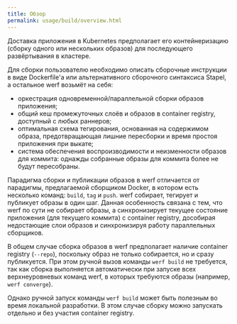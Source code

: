```yaml
---
title: Обзор
permalink: usage/build/overview.html
---
```


Доставка приложения в Kubernetes предполагает его контейнеризацию (сборку одного или нескольких образов) для последующего развёртывания в кластере.

Для сборки пользователю необходимо описать сборочные инструкции в виде Dockerfile'а или альтернативного сборочного синтаксиса Stapel, а остальное werf возьмёт на себя:

* оркестрация одновременной/параллельной сборки образов приложения;
* общий кеш промежуточных слоёв и образов в container registry, доступный с любых раннеров;
* оптимальная схема тегирования, основанная на содержимом образа, предотвращающая лишние пересборки и время простоя приложения при выкате;
* система обеспечения воспроизводимости и неизменности образов для коммита: однажды собранные образы для коммита более не будут пересобраны.

Парадигма сборки и публикации образов в werf отличается от парадигмы, предлагаемой сборщиком Docker, в котором есть несколько команд: `build`, `tag` и `push`. werf собирает, тегирует и публикует образы в один шаг. Данная особенность связана с тем, что werf по сути не собирает образы, а синхронизирует текущее состояние приложения (для текущего коммита) с container registry, дособирая недостающие слои образов и синхронизируя работу параллельных сборщиков.

В общем случае сборка образов в werf предполагает наличие container registry (`--repo`), поскольку образ не только собирается, но и сразу публикуется. При этом ручной вызов команды `werf build` не требуется, так как сборка выполняется автоматически при запуске всех верхнеуровневых команд werf, в которых требуются образы (например, `werf converge`).

Однако ручной запуск команды `werf build` может быть полезным во время локальной разработки. В этом случае сборку можно запускать отдельно и без участия container registry.
